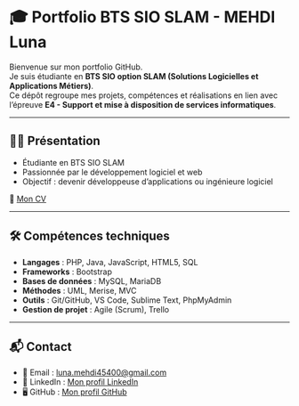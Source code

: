# 🎓 Portfolio BTS SIO SLAM - MEHDI Luna

Bienvenue sur mon portfolio GitHub.  
Je suis étudiante en **BTS SIO option SLAM (Solutions Logicielles et Applications Métiers)**.  
Ce dépôt regroupe mes projets, compétences et réalisations en lien avec l’épreuve **E4 - Support et mise à disposition de services informatiques**.

---

## 👩‍💻 Présentation
- Étudiante en BTS SIO SLAM  
- Passionnée par le développement logiciel et web  
- Objectif : devenir développeuse d’applications ou ingénieure logiciel  

📄 [Mon CV](https://www.canva.com/design/DAGVtNDeO54/qS8fqGs13rvw_b_kVCwMrg/view?utm_content=DAGVtNDeO54&utm_campaign=designshare&utm_medium=link2&utm_source=uniquelinks&utlId=h608f09ffd5)

---

## 🛠️ Compétences techniques
- **Langages** : PHP, Java, JavaScript, HTML5, SQL  
- **Frameworks** : Bootstrap  
- **Bases de données** : MySQL, MariaDB 
- **Méthodes** : UML, Merise, MVC  
- **Outils** : Git/GitHub, VS Code, Sublime Text, PhpMyAdmin  
- **Gestion de projet** : Agile (Scrum), Trello  

---

## 📬 Contact
- 📧 Email : luna.mehdi45400@gmail.com  
- 💼 LinkedIn : [Mon profil LinkedIn](www.linkedin.com/in/luna-mehdi)  
- 🖥️ GitHub : [Mon profil GitHub](https://github.com/luluslam)
